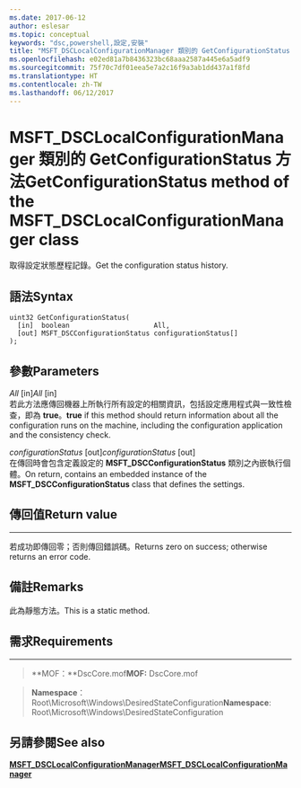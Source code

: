 ```yaml
---
ms.date: 2017-06-12
author: eslesar
ms.topic: conceptual
keywords: "dsc,powershell,設定,安裝"
title: "MSFT_DSCLocalConfigurationManager 類別的 GetConfigurationStatus 方法"
ms.openlocfilehash: e02ed81a7b8436323bc68aaa2587a445e6a5adf9
ms.sourcegitcommit: 75f70c7df01eea5e7a2c16f9a3ab1dd437a1f8fd
ms.translationtype: HT
ms.contentlocale: zh-TW
ms.lasthandoff: 06/12/2017
---
```

# <a name="getconfigurationstatus-method-of-the-msftdsclocalconfigurationmanager-class"></a><span data-ttu-id="d96de-103">MSFT_DSCLocalConfigurationManager 類別的 GetConfigurationStatus 方法</span><span class="sxs-lookup"><span data-stu-id="d96de-103">GetConfigurationStatus method of the MSFT_DSCLocalConfigurationManager class</span></span>

<span data-ttu-id="d96de-104">取得設定狀態歷程記錄。</span><span class="sxs-lookup"><span data-stu-id="d96de-104">Get the configuration status history.</span></span>

<a name="syntax"></a><span data-ttu-id="d96de-105">語法</span><span class="sxs-lookup"><span data-stu-id="d96de-105">Syntax</span></span>
------

```mof
uint32 GetConfigurationStatus(
  [in]  boolean                     All,
  [out] MSFT_DSCConfigurationStatus configurationStatus[]
);
```

<a name="parameters"></a><span data-ttu-id="d96de-106">參數</span><span class="sxs-lookup"><span data-stu-id="d96de-106">Parameters</span></span>
----------

<span data-ttu-id="d96de-107">*All* \[in\]</span><span class="sxs-lookup"><span data-stu-id="d96de-107">*All* \[in\]</span></span>  
<span data-ttu-id="d96de-108">若此方法應傳回機器上所執行所有設定的相關資訊，包括設定應用程式與一致性檢查，即為 **true**。</span><span class="sxs-lookup"><span data-stu-id="d96de-108">**true** if this method should return information about all the configuration runs on the machine, including the configuration application and the consistency check.</span></span>

<span data-ttu-id="d96de-109">*configurationStatus* \[out\]</span><span class="sxs-lookup"><span data-stu-id="d96de-109">*configurationStatus* \[out\]</span></span>  
<span data-ttu-id="d96de-110">在傳回時會包含定義設定的 **MSFT_DSCConfigurationStatus** 類別之內嵌執行個體。</span><span class="sxs-lookup"><span data-stu-id="d96de-110">On return, contains an embedded instance of the **MSFT_DSCConfigurationStatus** class that defines the settings.</span></span>

## <a name="return-value"></a><span data-ttu-id="d96de-111">傳回值</span><span class="sxs-lookup"><span data-stu-id="d96de-111">Return value</span></span>
------------

<span data-ttu-id="d96de-112">若成功即傳回零；否則傳回錯誤碼。</span><span class="sxs-lookup"><span data-stu-id="d96de-112">Returns zero on success; otherwise returns an error code.</span></span>

## <a name="remarks"></a><span data-ttu-id="d96de-113">備註</span><span class="sxs-lookup"><span data-stu-id="d96de-113">Remarks</span></span>

<span data-ttu-id="d96de-114">此為靜態方法。</span><span class="sxs-lookup"><span data-stu-id="d96de-114">This is a static method.</span></span>

## <a name="requirements"></a><span data-ttu-id="d96de-115">需求</span><span class="sxs-lookup"><span data-stu-id="d96de-115">Requirements</span></span>
------------
><span data-ttu-id="d96de-116">**MOF：**DscCore.mof</span><span class="sxs-lookup"><span data-stu-id="d96de-116">**MOF:** DscCore.mof</span></span>

><span data-ttu-id="d96de-117">**Namespace**：Root\Microsoft\Windows\DesiredStateConfiguration</span><span class="sxs-lookup"><span data-stu-id="d96de-117">**Namespace**: Root\Microsoft\Windows\DesiredStateConfiguration</span></span>


## <a name="see-also"></a><span data-ttu-id="d96de-118">另請參閱</span><span class="sxs-lookup"><span data-stu-id="d96de-118">See also</span></span>


[<span data-ttu-id="d96de-119">**MSFT_DSCLocalConfigurationManager**</span><span class="sxs-lookup"><span data-stu-id="d96de-119">**MSFT_DSCLocalConfigurationManager**</span></span>](msft-dsclocalconfigurationmanager.md)


 

 



